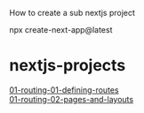 How to create a sub nextjs project

npx create-next-app@latest

# nextjs-projects

[01-routing-01-defining-routes](https://01-routing-01-defining-routes-59uo6ip87-onurvarsak.vercel.app//)<br />
[01-routing-02-pages-and-layouts](https://01-routing-02-pages-and-layouts-2mmqn75vw-onurvarsak.vercel.app/)
